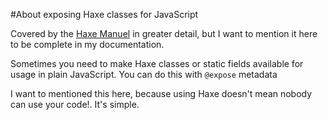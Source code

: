 #About exposing Haxe classes for JavaScript

Covered by the [Haxe Manuel](http://haxe.org/manual/target-javascript-expose.html) in greater detail, but I want to mention it here to be complete in my documentation.


Sometimes you need to make Haxe classes or static fields available for usage in plain JavaScript.
You can do this with `@expose` metadata

I want to mentioned this here, because using Haxe doesn't mean nobody can use your code!.
It's simple.